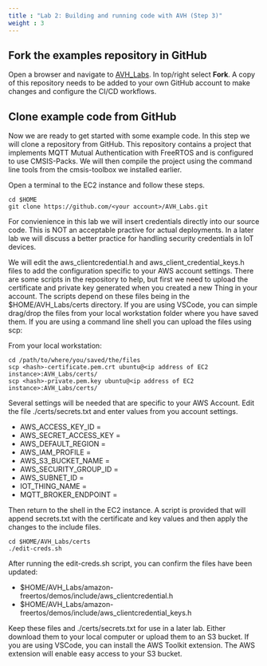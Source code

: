 ```yaml
---
title : "Lab 2: Building and running code with AVH (Step 3)"
weight : 3
---
```


## Fork the examples repository in GitHub

Open a browser and navigate to [AVH_Labs](https://github.com/ConstantlySorrowful/AVH_Labs). In top/right select **Fork**. A copy of this repository needs to be added to your own GitHub account to make changes and configure the CI/CD workflows.

## Clone example code from GitHub

Now we are ready to get started with some example code. In this step we will clone a repository from GitHub. This repository contains a project that implements MQTT Mutual Authentication with FreeRTOS and is configured to use CMSIS-Packs. We will then compile the project using the command line tools from the cmsis-toolbox we installed earlier.


Open a terminal to the EC2 instance and follow these steps.

```
cd $HOME
git clone https://github.com/<your account>/AVH_Labs.git
```
For convienience in this lab we will insert credentials directly into our source code. This is NOT an acceptable practive for actual deployments. In a later lab we will discuss a better practice for handling security credentials in IoT devices. 

We will edit the aws_clientcredential.h and aws_client_credential_keys.h files to add the configuration specific to your AWS account settings. There are some scripts in the repository to help, but first we need to upload the certificate and private key generated when you created a new Thing in your account. The scripts depend on these files being in the $HOME/AVH_Labs/certs directory. If you are using VSCode, you can simple drag/drop the files from your local workstation folder where you have saved them. If you are using a command line shell you can upload the files using scp:

From your local workstation:

```
cd /path/to/where/you/saved/the/files
scp <hash>-certificate.pem.crt ubuntu@<ip address of EC2 instance>:AVH_Labs/certs/
scp <hash>-private.pem.key ubuntu@<ip address of EC2 instance>:AVH_Labs/certs/
```

Several settings will be needed that are specific to your AWS Account. Edit the file ./certs/secrets.txt and enter values from you account settings.

- AWS_ACCESS_KEY_ID = 
- AWS_SECRET_ACCESS_KEY = 
- AWS_DEFAULT_REGION = 
- AWS_IAM_PROFILE = 
- AWS_S3_BUCKET_NAME = 
- AWS_SECURITY_GROUP_ID = 
- AWS_SUBNET_ID = 
- IOT_THING_NAME = 
- MQTT_BROKER_ENDPOINT = 

Then return to the shell in the EC2 instance. A script is provided that will append secrets.txt with the certificate and key values and then apply the changes to the include files.

```
cd $HOME/AVH_Labs/certs
./edit-creds.sh
```

After running the edit-creds.sh script, you can confirm the files have been updated:

- $HOME/AVH_Labs/amazon-freertos/demos/include/aws_clientcredential.h
- $HOME/AVH_Labs/amazon-freertos/demos/include/aws_clientcredential_keys.h

Keep these files and ./certs/secrets.txt for use in a later lab. Either download them to your local computer or upload them to an S3 bucket. If you are using VSCode, you can install the AWS Toolkit extension. The AWS extension will enable easy access to your S3 bucket.
